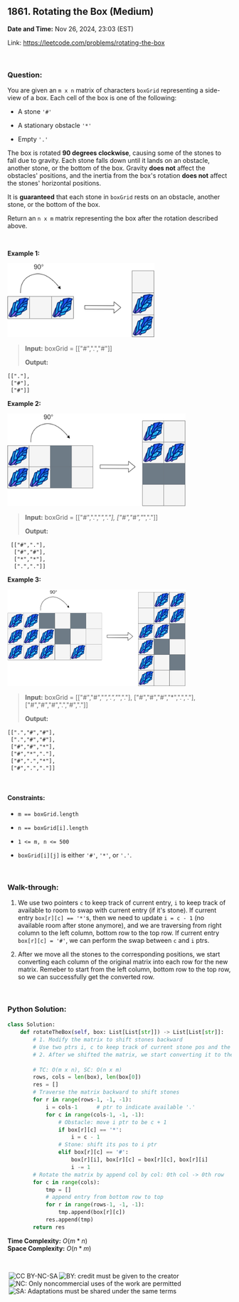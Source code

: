 ## 1861. Rotating the Box (Medium)
**Date and Time:** Nov 26, 2024, 23:03 (EST)

Link: https://leetcode.com/problems/rotating-the-box

<br>

### Question:
You are given an `m x n` matrix of characters `boxGrid` representing a side-view of a box. Each cell of the box is one of the following:

* A stone `'#'`

* A stationary obstacle `'*'`

* Empty `'.'`

The box is rotated **90 degrees clockwise**, causing some of the stones to fall due to gravity. Each stone falls down until it lands on an obstacle, another stone, or the bottom of the box. Gravity **does not** affect the obstacles' positions, and the inertia from the box's rotation **does not** affect the stones' horizontal positions.

It is **guaranteed** that each stone in `boxGrid` rests on an obstacle, another stone, or the bottom of the box.

Return an `n x m` matrix representing the box after the rotation described above.

<br>

**Example 1:**

<img src="../images/1861_1.png" width=330>

> **Input:** boxGrid = [["#",".","#"]]
> 
> **Output:**
```
[["."],
 ["#"],
 ["#"]]
```

**Example 2:**

<img src="../images/1861_2.png" width=400>

> **Input:** boxGrid = [["#",".","*","."], ["#","#","*","."]]
> 
> **Output:**
```
 [["#","."],
  ["#","#"],
  ["*","*"],
  [".","."]]
```

**Example 3:**

<img src="../images/1861_3.png" width=400>

> **Input:** boxGrid = [["#","#","*",".","*","."],
              ["#","#","#","*",".","."],
              ["#","#","#",".","#","."]]
> 
> **Output:**
```
[[".","#","#"],
 [".","#","#"],
 ["#","#","*"],
 ["#","*","."],
 ["#",".","*"],
 ["#",".","."]]
```

<br>

#### Constraints:
* `m == boxGrid.length`

* `n == boxGrid[i].length`

* `1 <= m, n <= 500`

* `boxGrid[i][j]` is either `'#'`, `'*'`, or `'.'`.

<br>

### Walk-through: 
1. We use two pointers `c` to keep track of current entry, `i` to keep track of available to room to swap with current entry (if it's stone). If current entry `box[r][c] == '*'`s, then we need to update `i = c - 1` (no available room after stone anymore), and we are traversing from right column to the left column, bottom row to the top row. If current entry `box[r][c] = '#'`, we can perform the swap between `c` and `i` ptrs.

2. After we move all the stones to the corresponding positions, we start converting each column of the original matrix into each row for the new matrix. Remeber to start from the left column, bottom row to the top row, so we can successfully get the converted row.

<br>

### Python Solution:
```python
class Solution:
    def rotateTheBox(self, box: List[List[str]]) -> List[List[str]]:
        # 1. Modify the matrix to shift stones backward
        # Use two ptrs i, c to keep track of current stone pos and the available pos
        # 2. After we shifted the matrix, we start converting it to the new n x m matrix, col -> row, row -> col
        
        # TC: O(m x n), SC: O(n x m)
        rows, cols = len(box), len(box[0])
        res = []
        # Traverse the matrix backward to shift stones
        for r in range(rows-1, -1, -1):
            i = cols-1      # ptr to indicate available '.'
            for c in range(cols-1, -1, -1):
                # Obstacle: move i ptr to be c + 1
                if box[r][c] == '*':
                    i = c - 1
                # Stone: shift its pos to i ptr
                elif box[r][c] == '#':
                    box[r][i], box[r][c] = box[r][c], box[r][i]
                    i -= 1
        # Rotate the matrix by append col by col: 0th col -> 0th row
        for c in range(cols):
            tmp = []
            # append entry from bottom row to top
            for r in range(rows-1, -1, -1):
                tmp.append(box[r][c])
            res.append(tmp)
        return res
```
**Time Complexity:** $O(m * n)$ <br>
**Space Complexity:** $O(n * m)$

<br>

<img style="height:22px!important;margin-left:3px;vertical-align:text-bottom;" src="https://mirrors.creativecommons.org/presskit/icons/cc.svg?ref=chooser-v1" alt="CC BY-NC-SA" title="CC BY-NC-SA"><img style="height:22px!important;margin-left:3px;vertical-align:text-bottom;" src="https://mirrors.creativecommons.org/presskit/icons/by.svg?ref=chooser-v1" alt="BY: credit must be given to the creator" title="BY: credit must be given to the creator"><img style="height:22px!important;margin-left:3px;vertical-align:text-bottom;" src="https://mirrors.creativecommons.org/presskit/icons/nc.svg?ref=chooser-v1" alt="NC: Only noncommercial uses of the work are permitted" title="NC: Only noncommercial uses of the work are permitted"><img style="height:22px!important;margin-left:3px;vertical-align:text-bottom;" src="https://mirrors.creativecommons.org/presskit/icons/sa.svg?ref=chooser-v1" alt="SA: Adaptations must be shared under the same terms" title="SA: Adaptations must be shared under the same terms">